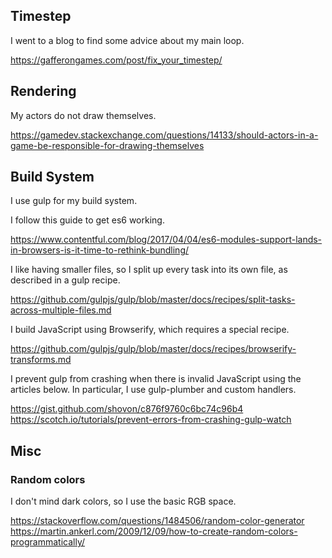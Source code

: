 
## Timestep

I went to a blog to find some advice about my main loop.

https://gafferongames.com/post/fix_your_timestep/

## Rendering

My actors do not draw themselves.

https://gamedev.stackexchange.com/questions/14133/should-actors-in-a-game-be-responsible-for-drawing-themselves

## Build System

I use gulp for my build system.

I follow this guide to get es6 working.

https://www.contentful.com/blog/2017/04/04/es6-modules-support-lands-in-browsers-is-it-time-to-rethink-bundling/

I like having smaller files, so I split up every task into its own file, as
described in a gulp recipe.

https://github.com/gulpjs/gulp/blob/master/docs/recipes/split-tasks-across-multiple-files.md

I build JavaScript using Browserify, which requires a special recipe.

https://github.com/gulpjs/gulp/blob/master/docs/recipes/browserify-transforms.md

I prevent gulp from crashing when there is invalid JavaScript using the articles
below. In particular, I use gulp-plumber and custom handlers.

https://gist.github.com/shovon/c876f9760c6bc74c96b4
https://scotch.io/tutorials/prevent-errors-from-crashing-gulp-watch

## Misc

### Random colors

I don't mind dark colors, so I use the basic RGB space.

https://stackoverflow.com/questions/1484506/random-color-generator
https://martin.ankerl.com/2009/12/09/how-to-create-random-colors-programmatically/
